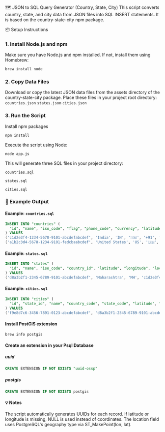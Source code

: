 🗺️ JSON to SQL Query Generator (Country, State, City)
This script converts country, state, and city data from JSON files into SQL INSERT statements.
It is based on the country-state-city npm package.

📦 Setup Instructions
### 1. Install Node.js and npm
Make sure you have Node.js and npm installed.
If not, install them using Homebrew:
```bash
brew install node
```
### 2. Copy Data Files
Download or copy the latest JSON data files from the assets directory of the country-state-city package.
Place these files in your project root directory:
```countries.json```
```states.json```
```cities.json```
### 3. Run the Script
Install npm packages
```bash
npm install
```
Execute the script using Node:
```bash
node app.js
```
This will generate three SQL files in your project directory:

```countries.sql```

```states.sql```

```cities.sql```

### 🧾 Example Output
#### Example: ```countries.sql```
```sql
INSERT INTO "countries" (
  "id", "name", "iso_code", "flag", "phone_code", "currency", "latitude", "longitude", "location", "timezones"
) VALUES
('c1d2e3f4-1234-5678-9101-abcdefabcdef', 'India', 'IN', '🇮🇳', '+91', 'INR', 20.5937, 78.9629, ST_MakePoint(78.9629, 20.5937)::geography, '[{"zoneName":"Asia/Kolkata","gmtOffset":19800,"abbreviation":"IST"}]'),
('a1b2c3d4-5678-1234-9101-fedcbaabcdef', 'United States', 'US', '🇺🇸', '+1', 'USD', 37.0902, -95.7129, ST_MakePoint(-95.7129, 37.0902)::geography, '[{"zoneName":"America/New_York","gmtOffset":-18000,"abbreviation":"EST"}]');
```
#### Example: ```states.sql```
```sql
INSERT INTO "states" (
  "id", "name", "iso_code", "country_id", "latitude", "longitude", "location"
) VALUES
('d8a3b2f1-2345-6789-9101-abcdefabcdef', 'Maharashtra', 'MH', 'c1d2e3f4-1234-5678-9101-abcdefabcdef', 19.7515, 75.7139, ST_MakePoint(75.7139, 19.7515)::geography);
```
#### Example: ```cities.sql```
```sql
INSERT INTO "cities" (
  "id", "state_id", "name", "country_code", "state_code", "latitude", "longitude", "location"
) VALUES
('f9e8d7c6-3456-7891-0123-abcdefabcdef', 'd8a3b2f1-2345-6789-9101-abcdefabcdef', 'Mumbai', 'IN', 'MH', 19.076, 72.8777, ST_MakePoint(72.8777, 19.076)::geography);
```

#### Install PostGIS extension
```bash
brew info postgis
```
#### Create an extension in your Psql Database
##### uuid
```sql
CREATE EXTENSION IF NOT EXISTS "uuid-ossp"
```
##### postgis
```sql
CREATE EXTENSION IF NOT EXISTS postgis
```

#### 💡 Notes

The script automatically generates UUIDs for each record.
If latitude or longitude is missing, NULL is used instead of coordinates.
The location field uses PostgreSQL's geography type via ST_MakePoint(lon, lat).
